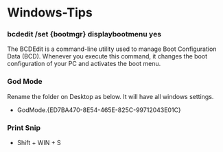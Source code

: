 # Windows-Tips

### bcdedit /set {bootmgr} displaybootmenu yes
The BCDEdit is a command-line utility used to manage Boot Configuration Data (BCD). Whenever you execute this command, it changes the boot configuration of your PC and activates the boot menu.

### God Mode
Rename the folder on Desktop as below. It will have all windows settings.
- GodMode.{ED7BA470-8E54-465E-825C-99712043E01C}

### Print Snip
- Shift + WIN + S
